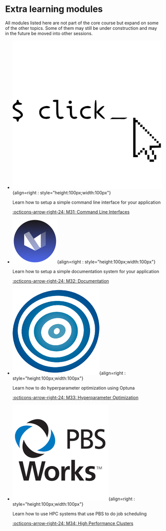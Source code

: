 # Extra learning modules

All modules listed here are not part of the core course but expand on some of the other topics.
Some of them may still be under construction and may in the future be moved into other sessions.

<div class="grid cards" markdown>

- ![](../figures/icons/click.png){align=right : style="height:100px;width:100px"}

    Learn how to setup a simple command line interface for your application

    [:octicons-arrow-right-24: M31: Command Line Interfaces](cli.md)

- ![](../figures/icons/material.png){align=right : style="height:100px;width:100px"}

    Learn how to setup a simple documentation system for your application

    [:octicons-arrow-right-24: M32: Documentation](documentation.md)

- ![](../figures/icons/optuna.png){align=right : style="height:100px;width:100px"}

    Learn how to do hyperparameter optimization using Optuna

    [:octicons-arrow-right-24: M33: Hyperparameter Optimization](hyperparameters.md)

- ![](../figures/icons/pbs.png){align=right : style="height:100px;width:100px"}

    Learn how to use HPC systems that use PBS to do job scheduling

    [:octicons-arrow-right-24: M34: High Performance Clusters](high_performance_clusters.md)

</div>

